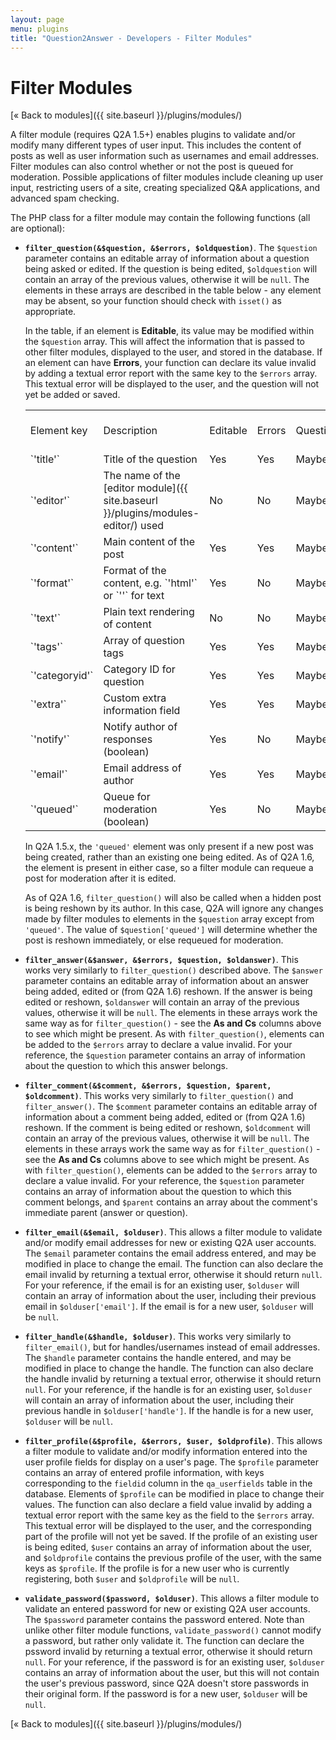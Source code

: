 ```yaml
---
layout: page
menu: plugins
title: "Question2Answer - Developers - Filter Modules"
---
```


# Filter Modules

[« Back to modules]({{ site.baseurl }}/plugins/modules/)

A filter module (requires Q2A 1.5+) enables plugins to validate and/or modify many different types of user input. This includes the content of posts as well as user information such as usernames and email addresses. Filter modules can also control whether or not the post is queued for moderation. Possible applications of filter modules include cleaning up user input, restricting users of a site, creating specialized Q&A applications, and advanced spam checking.

The PHP class for a filter module may contain the following functions (all are optional):

- **`filter_question(&$question, &$errors, $oldquestion)`**. The `$question` parameter contains an editable array of information about a question being asked or edited. If the question is being edited, `$oldquestion` will contain an array of the previous values, otherwise it will be `null`. The elements in these arrays are described in the table below - any element may be absent, so your function should check with `isset()` as appropriate.

	In the table, if an element is **Editable**, its value may be modified within the `$question` array. This will affect the information that is passed to other filter modules, displayed to the user, and stored in the database. If an element can have **Errors**, your function can declare its value invalid by adding a textual error report with the same key to the `$errors` array. This textual error will be displayed to the user, and the question will not yet be added or saved.

	<table class="parameters">
	<tbody>
		<tr class="titles">
			<td>Element key</td>
			<td>Description</td>
			<td>Editable</td>
			<td>Errors</td>
			<td>Questions</td>
			<td>As and Cs</td>
		</tr>
		<tr>
			<td>`'title'`</td>
			<td>Title of the question</td>
			<td>Yes</td>
			<td>Yes</td>
			<td>Maybe</td>
			<td>No</td>
		</tr>
		<tr>
			<td>`'editor'`</td>
			<td>The name of the [editor module]({{ site.baseurl }}/plugins/modules-editor/) used</td>
			<td>No</td>
			<td>No</td>
			<td>Maybe</td>
			<td>Maybe</td>
		</tr>
		<tr>
			<td>`'content'`</td>
			<td>Main content of the post</td>
			<td>Yes</td>
			<td>Yes</td>
			<td>Maybe</td>
			<td>Maybe</td>
		</tr>
		<tr>
			<td>`'format'`</td>
			<td>Format of the content, e.g. `'html'` or `''` for text</td>
			<td>Yes</td>
			<td>No</td>
			<td>Maybe</td>
			<td>Maybe</td>
		</tr>
		<tr>
			<td>`'text'`</td>
			<td>Plain text rendering of content</td>
			<td>No</td>
			<td>No</td>
			<td>Maybe</td>
			<td>Maybe</td>
		</tr>
		<tr>
			<td>`'tags'`</td>
			<td>Array of question tags</td>
			<td>Yes</td>
			<td>Yes</td>
			<td>Maybe</td>
			<td>No</td>
		</tr>
		<tr>
			<td>`'categoryid'`</td>
			<td>Category ID for question</td>
			<td>Yes</td>
			<td>Yes</td>
			<td>Maybe</td>
			<td>No</td>
		</tr>
		<tr>
			<td>`'extra'`</td>
			<td>Custom extra information field</td>
			<td>Yes</td>
			<td>Yes</td>
			<td>Maybe</td>
			<td>No</td>
		</tr>
		<tr>
			<td>`'notify'`</td>
			<td>Notify author of responses (boolean)</td>
			<td>Yes</td>
			<td>No</td>
			<td>Maybe</td>
			<td>Maybe</td>
		</tr>
		<tr>
			<td>`'email'`</td>
			<td>Email address of author</td>
			<td>Yes</td>
			<td>Yes</td>
			<td>Maybe</td>
			<td>Maybe</td>
		</tr>
		<tr>
			<td>`'queued'`</td>
			<td>Queue for moderation (boolean)</td>
			<td>Yes</td>
			<td>No</td>
			<td>Maybe</td>
			<td>Maybe</td>
		</tr>
	</tbody>
	</table>

	In Q2A 1.5.x, the `'queued'` element was only present if a new post was being created, rather than an existing one being edited. As of Q2A 1.6, the element is present in either case, so a filter module can requeue a post for moderation after it is edited.

	As of Q2A 1.6, `filter_question()` will also be called when a hidden post is being reshown by its author. In this case, Q2A will ignore any changes made by filter modules to elements in the `$question` array except from `'queued'`. The value of `$question['queued']` will determine whether the post is reshown immediately, or else requeued for moderation.

- **`filter_answer(&$answer, &$errors, $question, $oldanswer)`**. This works very similarly to `filter_question()` described above. The `$answer` parameter contains an editable array of information about an answer being added, edited or (from Q2A 1.6) reshown. If the answer is being edited or reshown, `$oldanswer` will contain an array of the previous values, otherwise it will be `null`. The elements in these arrays work the same way as for `filter_question()` - see the **As and Cs** columns above to see which might be present. As with `filter_question()`, elements can be added to the `$errors` array to declare a value invalid. For your reference, the `$question` parameter contains an array of information about the question to which this answer belongs.

- **`filter_comment(&$comment, &$errors, $question, $parent, $oldcomment)`**. This works very similarly to `filter_question()` and `filter_answer()`. The `$comment` parameter contains an editable array of information about a comment being added, edited or (from Q2A 1.6) reshown. If the comment is being edited or reshown, `$oldcomment` will contain an array of the previous values, otherwise it will be `null`. The elements in these arrays work the same way as for `filter_question()` - see the **As and Cs** columns above to see which might be present. As with `filter_question()`, elements can be added to the `$errors` array to declare a value invalid. For your reference, the `$question` parameter contains an array of information about the question to which this comment belongs, and `$parent` contains an array about the comment's immediate parent (answer or question).

- **`filter_email(&$email, $olduser)`**. This allows a filter module to validate and/or modify email addresses for new or existing Q2A user accounts. The `$email` parameter contains the email address entered, and may be modified in place to change the email. The function can also declare the email invalid by returning a textual error, otherwise it should return `null`. For your reference, if the email is for an existing user, `$olduser` will contain an array of information about the user, including their previous email in `$olduser['email']`. If the email is for a new user, `$olduser` will be `null`.

- **`filter_handle(&$handle, $olduser)`**. This works very similarly to `filter_email()`, but for handles/usernames instead of email addresses. The `$handle` parameter contains the handle entered, and may be modified in place to change the handle. The function can also declare the handle invalid by returning a textual error, otherwise it should return `null`. For your reference, if the handle is for an existing user, `$olduser` will contain an array of information about the user, including their previous handle in `$olduser['handle']`. If the handle is for a new user, `$olduser` will be `null`.

- **`filter_profile(&$profile, &$errors, $user, $oldprofile)`**. This allows a filter module to validate and/or modify information entered into the user profile fields for display on a user's page. The `$profile` parameter contains an array of entered profile information, with keys corresponding to the `fieldid` column in the `qa_userfields` table in the database. Elements of `$profile` can be modified in place to change their values. The function can also declare a field value invalid by adding a textual error report with the same key as the field to the `$errors` array. This textual error will be displayed to the user, and the corresponding part of the profile will not yet be saved. If the profile of an existing user is being edited, `$user` contains an array of information about the user, and `$oldprofile` contains the previous profile of the user, with the same keys as `$profile`. If the profile is for a new user who is currently registering, both `$user` and `$oldprofile` will be `null`.

- **`validate_password($password, $olduser)`**. This allows a filter module to validate an entered password for new or existing Q2A user accounts. The `$password` parameter contains the password entered. Note than unlike other filter module functions, `validate_password()` cannot modify a password, but rather only validate it. The function can declare the pssword invalid by returning a textual error, otherwise it should return `null`. For your reference, if the password is for an existing user, `$olduser` contains an array of information about the user, but this will not contain the user's previous password, since Q2A doesn't store passwords in their original form. If the password is for a new user, `$olduser` will be `null`.

[« Back to modules]({{ site.baseurl }}/plugins/modules/)
